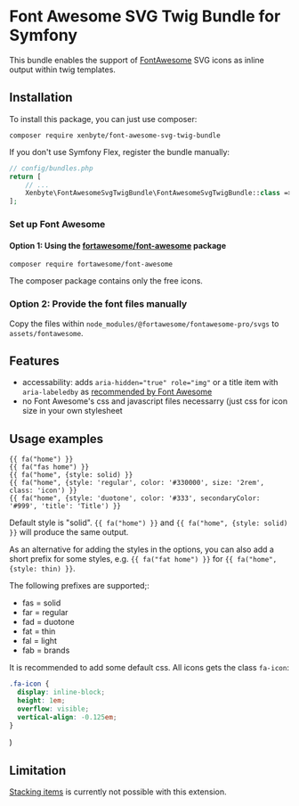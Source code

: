 # Font Awesome SVG Twig Bundle for Symfony

This bundle enables the support of [FontAwesome](https://fontawesome.com/) SVG icons as inline output within twig templates. 


## Installation

To install this package, you can just use composer:

```
composer require xenbyte/font-awesome-svg-twig-bundle
```

If you don't use Symfony Flex, register the bundle manually:

```php
// config/bundles.php
return [
    // ...
    Xenbyte\FontAwesomeSvgTwigBundle\FontAwesomeSvgTwigBundle::class => ['all' => true],
];
```

### Set up Font Awesome

#### Option 1: Using the [fortawesome/font-awesome](https://packagist.org/packages/fortawesome/font-awesome) package
```
composer require fortawesome/font-awesome
```

The composer package contains only the free icons.

### Option 2: Provide the font files manually
Copy the files within `node_modules/@fortawesome/fontawesome-pro/svgs` to `assets/fontawesome`.

## Features
- accessability: adds `aria-hidden="true" role="img"` or a title item with `aria-labeledby` as [recommended by Font Awesome](https://fontawesome.com/docs/web/dig-deeper/accessibility)
- no Font Awesome's css and javascript files necessarry (just css for icon size in your own stylesheet
 
## Usage examples
```twig
{{ fa("home") }}
{{ fa("fas home") }}
{{ fa("home", {style: solid) }}
{{ fa("home", {style: 'regular', color: '#330000', size: '2rem', class: 'icon') }}
{{ fa("home", {style: 'duotone', color: '#333', secondaryColor: '#999', 'title': 'Title') }}
```

Default style is "solid". `{{ fa("home") }}` and `{{ fa("home", {style: solid) }}` will produce the same output.

As an alternative for adding the styles in the options, you can also add a short prefix for some styles, e.g. 
`{{ fa("fat home") }}` for `{{ fa("home", {style: thin) }}`.

The following prefixes are supported;:

* fas = solid
* far = regular
* fad = duotone
* fat = thin
* fal = light
* fab = brands

It is recommended to add some default css. All icons gets the class `fa-icon`:
```css
.fa-icon {
  display: inline-block;
  height: 1em;
  overflow: visible;
  vertical-align: -0.125em;
}
```

)

## Limitation
[Stacking items](https://fontawesome.com/docs/web/style/stack) is currently not possible with this extension.
